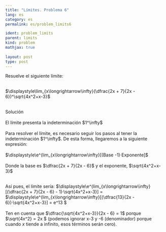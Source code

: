 ```yaml
---
title: "Límites. Problema 6"
lang: es
category: es
permalink: es/problem_limits6

ident: problem_limits
parent: limits
kind: problem
mathjax: true
 
layout: post
type: post
---
```

 
<div>
Resuelve el siguiente límite: <br><br>
 
$\displaystyle\lim_{x\longrightarrow\infty}(\dfrac{2x + 7}{2x - 6})^\sqrt{4x^2+x-3}$<br><br>
 
<div class="bcblue boxdissap">
Solución
</div><br>
 
<div class="dissap">
El límite presenta la indeterminación $1^\infty$<br><br>
Para resolver el límite, es necesario seguir los pasos al tener la indeterminación $1^\infty$. De esta forma, llegaremos a la siguiente expresión: <br><br>
$\displaystyle\e^(lim_{x\longrightarrow\infty}[(Base -1)·Exponente]$<br><br>
Donde la base es $\dfrac{2x + 7}{2x - 6}$ y el exponente, $\sqrt{4x^2+x-3}$<br><br>
  
Así pues, el límite sería: $\displaystyle\e^(lim_{x\longrightarrow\infty}[(\dfrac{2x + 7}{2x - 6} - 1)·\sqrt{4x^2+x-3}] = $\displaystyle\e^(lim_{x\longrightarrow\infty}[(\dfrac{13}{2x - 6})·\sqrt{4x^2+x-3}] = e^13 $<br><br>
Ten en cuenta que $\dfrac{\sqrt{4x^2+x-3}}{2x - 6}  = 1$ porque $\sqrt{4x^2}  = 2x $ (podemos ignorar x-3 y -6 (denominador) porque cuando $x$ tiende a infinito, esos términos serán cero).
</div>
